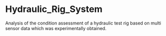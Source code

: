 # Hydraulic_Rig_System
Analysis of the condition assessment of a hydraulic test rig based on multi sensor data which was experimentally obtained.
